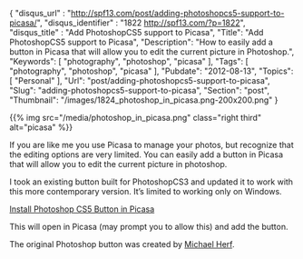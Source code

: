 {
	"disqus_url" : "http://spf13.com/post/adding-photoshopcs5-support-to-picasa/",
	"disqus_identifier" : "1822 http://spf13.com/?p=1822",
	"disqus_title" : "Add PhotoshopCS5 support to Picasa",
	"Title": "Add PhotoshopCS5 support to Picasa",
	"Description": "How to easily add a button in Picasa that will allow you to edit the current picture in Photoshop.",
	"Keywords": [
		"photography",
		"photoshop",
		"picasa"
	],
	"Tags": [
		"photography",
		"photoshop",
		"picasa"
	],
	"Pubdate": "2012-08-13",
	"Topics": [
		"Personal"
	],
	"Url": "post/adding-photoshopcs5-support-to-picasa",
	"Slug": "adding-photoshopcs5-support-to-picasa",
	"Section": "post",
	"Thumbnail": "/images/1824_photoshop_in_picasa.png-200x200.png"
}

{{% img src="/media/photoshop_in_picasa.png" class="right third" alt="picasa" %}}

If you are like me you use Picasa to manage your photos, but recognize
that the editing options are very limited. You can easily add a button
in Picasa that will allow you to edit the current picture in photoshop.

I took an existing button built for PhotoshopCS3 and updated it to work
with this more contemporary version. It’s limited to working only on
Windows.

[Install Photoshop CS5 Button in
Picasa](picasa://importbutton/?url=https://s3.amazonaws.com/spf13-cdn/uploads/PhotoshopCS5.pbz)

This will open in Picasa (may prompt you to allow this) and add the
button.

The original Photoshop button was created by [Michael
Herf](http://google-code-updates.blogspot.com/2008/03/add-your-own-buttons-to-picasa-upload.html).
